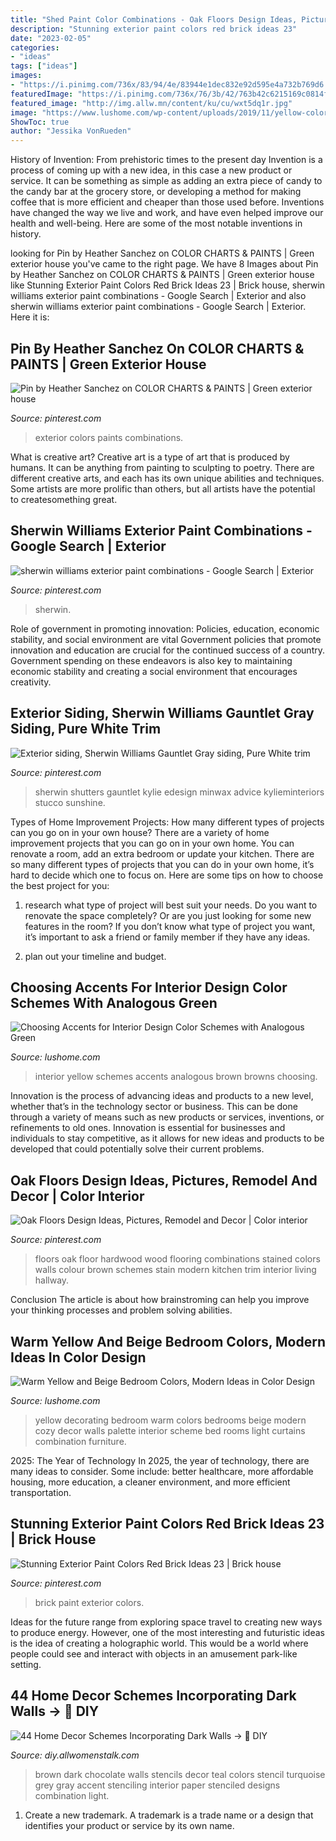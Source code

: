 ```yaml
---
title: "Shed Paint Color Combinations - Oak Floors Design Ideas, Pictures, Remodel And Decor"
description: "Stunning exterior paint colors red brick ideas 23"
date: "2023-02-05"
categories:
- "ideas"
tags: ["ideas"]
images:
- "https://i.pinimg.com/736x/83/94/4e/83944e1dec832e92d595e4a732b769d6.jpg"
featuredImage: "https://i.pinimg.com/736x/76/3b/42/763b42c6215169c0814f8d0cd607df2f.jpg"
featured_image: "http://img.allw.mn/content/ku/cu/wxt5dq1r.jpg"
image: "https://www.lushome.com/wp-content/uploads/2019/11/yellow-color-modern-bedroom-ideas-14.jpg"
ShowToc: true
author: "Jessika VonRueden"
---
```



History of Invention: From prehistoric times to the present day
Invention is a process of coming up with a new idea, in this case a new product or service. It can be something as simple as adding an extra piece of candy to the candy bar at the grocery store, or developing a method for making coffee that is more efficient and cheaper than those used before. Inventions have changed the way we live and work, and have even helped improve our health and well-being. Here are some of the most notable inventions in history.

	

		
looking for Pin by Heather Sanchez on COLOR CHARTS &amp; PAINTS | Green exterior house you've came to the right page. We have 8 Images about Pin by Heather Sanchez on COLOR CHARTS &amp; PAINTS | Green exterior house like Stunning Exterior Paint Colors Red Brick Ideas 23 | Brick house, sherwin williams exterior paint combinations - Google Search | Exterior and also sherwin williams exterior paint combinations - Google Search | Exterior. Here it is:
		
    
## Pin By Heather Sanchez On COLOR CHARTS &amp; PAINTS | Green Exterior House

<img loading=lazy src="https://i.pinimg.com/736x/f4/17/8b/f4178b45fa01b1595f8e8c6b08b4e330--green-exterior-paints-exterior-house-colors.jpg" onerror="this.onerror=null;this.src='https://tse1.mm.bing.net/th?id=OIP.3NvW-dYUclagmYNKpj_2JQHaJ4&amp;pid=15.1';" alt="Pin by Heather Sanchez on COLOR CHARTS &amp; PAINTS | Green exterior house">

_Source: pinterest.com_

>exterior colors paints combinations. 

	

What is creative art?
Creative art is a type of art that is produced by humans. It can be anything from painting to sculpting to poetry. There are different creative arts, and each has its own unique abilities and techniques. Some artists are more prolific than others, but all artists have the potential to createsomething great.

    
## Sherwin Williams Exterior Paint Combinations - Google Search | Exterior

<img loading=lazy src="https://i.pinimg.com/736x/76/3b/42/763b42c6215169c0814f8d0cd607df2f.jpg" onerror="this.onerror=null;this.src='https://tse1.mm.bing.net/th?id=OIP.4uYSXOe5r9sgochwMJMKFQHaLI&amp;pid=15.1';" alt="sherwin williams exterior paint combinations - Google Search | Exterior">

_Source: pinterest.com_

>sherwin. 

	

Role of government in promoting innovation: Policies, education, economic stability, and social environment are vital
Government policies that promote innovation and education are crucial for the continued success of a country. Government spending on these endeavors is also key to maintaining economic stability and creating a social environment that encourages creativity.

    
## Exterior Siding, Sherwin Williams Gauntlet Gray Siding, Pure White Trim

<img loading=lazy src="https://i.pinimg.com/736x/83/94/4e/83944e1dec832e92d595e4a732b769d6.jpg" onerror="this.onerror=null;this.src='https://tse1.mm.bing.net/th?id=OIP.g5riLjq_MvWIcg0vlr1BFwHaJ3&amp;pid=15.1';" alt="Exterior siding, Sherwin Williams Gauntlet Gray siding, Pure White trim">

_Source: pinterest.com_

>sherwin shutters gauntlet kylie edesign minwax advice kylieminteriors stucco sunshine. 

	

Types of Home Improvement Projects: How many different types of projects can you go on in your own house?
There are a variety of home improvement projects that you can go on in your own home. You can renovate a room, add an extra bedroom or update your kitchen. There are so many different types of projects that you can do in your own home, it’s hard to decide which one to focus on. Here are some tips on how to choose the best project for you: 
1. research what type of project will best suit your needs. Do you want to renovate the space completely? Or are you just looking for some new features in the room? If you don’t know what type of project you want, it’s important to ask a friend or family member if they have any ideas. 

2. plan out your timeline and budget.

    
## Choosing Accents For Interior Design Color Schemes With Analogous Green

<img loading=lazy src="https://www.lushome.com/wp-content/uploads/2017/07/yellow-green-colors-interior-design-1.jpg" onerror="this.onerror=null;this.src='https://tse3.mm.bing.net/th?id=OIP.9x1a-QgibUZdHFcqdXSO6QAAAA&amp;pid=15.1';" alt="Choosing Accents for Interior Design Color Schemes with Analogous Green">

_Source: lushome.com_

>interior yellow schemes accents analogous brown browns choosing. 

	

Innovation is the process of advancing ideas and products to a new level, whether that’s in the technology sector or business. This can be done through a variety of means such as new products or services, inventions, or refinements to old ones. Innovation is essential for businesses and individuals to stay competitive, as it allows for new ideas and products to be developed that could potentially solve their current problems.

    
## Oak Floors Design Ideas, Pictures, Remodel And Decor | Color Interior

<img loading=lazy src="https://i.pinimg.com/736x/55/3c/d0/553cd0d4e44621c8e2d6c3f094318d64--red-oak-floors-hardwood-floors.jpg" onerror="this.onerror=null;this.src='https://tse4.mm.bing.net/th?id=OIP.T1L5ZHwYWRWyULguAbLDuwHaJ4&amp;pid=15.1';" alt="Oak Floors Design Ideas, Pictures, Remodel and Decor | Color interior">

_Source: pinterest.com_

>floors oak floor hardwood wood flooring combinations stained colors walls colour brown schemes stain modern kitchen trim interior living hallway. 

	

Conclusion
The article is about how brainstroming can help you improve your thinking processes and problem solving abilities.

    
## Warm Yellow And Beige Bedroom Colors, Modern Ideas In Color Design

<img loading=lazy src="https://www.lushome.com/wp-content/uploads/2019/11/yellow-color-modern-bedroom-ideas-14.jpg" onerror="this.onerror=null;this.src='https://tse2.mm.bing.net/th?id=OIP.ixoSSacasKsLtjXLf0aeTgHaJ3&amp;pid=15.1';" alt="Warm Yellow and Beige Bedroom Colors, Modern Ideas in Color Design">

_Source: lushome.com_

>yellow decorating bedroom warm colors bedrooms beige modern cozy decor walls palette interior scheme bed rooms light curtains combination furniture. 

	

2025: The Year of Technology
In 2025, the year of technology, there are many ideas to consider. Some include: better healthcare, more affordable housing, more education, a cleaner environment, and more efficient transportation.

    
## Stunning Exterior Paint Colors Red Brick Ideas 23 | Brick House

<img loading=lazy src="https://i.pinimg.com/736x/74/62/cc/7462cc15f9ec04c4f7a9a726cf70edae.jpg" onerror="this.onerror=null;this.src='https://tse2.mm.bing.net/th?id=OIP.rxUxtbowyM-7ysBC3vS4RwAAAA&amp;pid=15.1';" alt="Stunning Exterior Paint Colors Red Brick Ideas 23 | Brick house">

_Source: pinterest.com_

>brick paint exterior colors. 

	

Ideas for the future range from exploring space travel to creating new ways to produce energy. However, one of the most interesting and futuristic ideas is the idea of creating a holographic world. This would be a world where people could see and interact with objects in an amusement park-like setting.

    
## 44 Home Decor Schemes Incorporating Dark Walls → 🔧 DIY

<img loading=lazy src="http://img.allw.mn/content/ku/cu/wxt5dq1r.jpg" onerror="this.onerror=null;this.src='https://tse1.mm.bing.net/th?id=OIP.bNEvptXHCervUIossRNmnAHaLF&amp;pid=15.1';" alt="44 Home Decor Schemes Incorporating Dark Walls → 🔧 DIY">

_Source: diy.allwomenstalk.com_

>brown dark chocolate walls stencils decor teal colors stencil turquoise grey gray accent stenciling interior paper stenciled designs combination light. 

	

1. Create a new trademark. A trademark is a trade name or a design that identifies your product or service by its own name.

